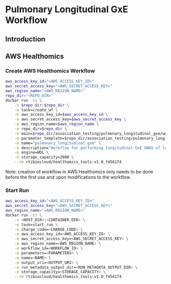 # Pulmonary Longitudinal GxE Workflow

## Introduction

## AWS Healthomics

### Create AWS Healthomics Workflow

``` bash
aws_access_key_id="<AWS_ACCESS_KEY_ID>"
aws_secret_access_key="<AWS_SECRET_ACCESS_KEY>"
aws_region_name="<AWS_REGION_NAME>"
repo_dir="<REPO_DIR>"
docker run -ti \
    -v $repo_dir:$repo_dir \
    -e task=create_wf \
    -e aws_access_key_id=$aws_access_key_id \
    -e aws_secret_access_key=$aws_secret_access_key \
    -e aws_region_name=$aws_region_name \
    -e repo_dir=$repo_dir \
    -e main=$repo_dir/association_testing/pulmonary_longitudinal_gxe/wdl_v1.1/pulmonary_longitudinal_gxe_wf.wdl \
    -e parameter_template=$repo_dir/association_testing/pulmonary_longitudinal_gxe/wdl_v1.1/pulmonary_longitudinal_gxe_wf_parameters.json \
    -e name="pulmonary_longitudinal_gxe" \
    -e description="Workflow for performing longitudinal GxE GWAS of lung function and omega3." \
    -e engine=WDL \
    -e storage_capacity=2000 \
    --rm rtibiocloud/healthomics_tools:v1.0_f456174
```
Note: creation of workflow in AWS Healthomics only needs to be done before the first use and upon modifications to the workflow.

### Start Run
``` bash
aws_access_key_id="<AWS_ACCESS_KEY_ID>"
aws_secret_access_key="<AWS_SECRET_ACCESS_KEY>"
aws_region_name="<AWS_REGION_NAME>"
docker run -ti \
    -v <HOST_DIR>:<CONTAINER_DIR> \
    -e task=start_run \
    -e charge_code=<CHARGE_CODE> \
    -e aws_access_key_id=<AWS_ACCESS_KEY_ID> \
    -e aws_secret_access_key=<AWS_SECRET_ACCESS_KEY> \
    -e aws_region_name=<AWS_REGION_NAME> \
    -e workflow_id=<WORKFLOW_ID> \
    -e parameters=<PARAMETERS> \
    -e name=<NAME> \
    -e output_uri=<OUTPUT_URI> \
    -e run_metadata_output_dir=<RUN_METADATA_OUTPUT_DIR> \
    -e storage_capacity=<STORAGE_CAPACITY> \
    --rm rtibiocloud/healthomics_tools:v1.0_f456174

```
